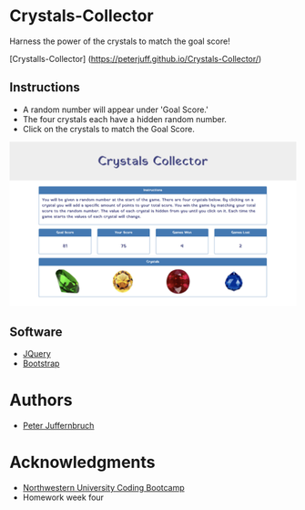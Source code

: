 # Crystals-Collector

Harness the power of the crystals to match the goal score!

[Crystalls-Collector]
(https://peterjuff.github.io/Crystals-Collector/)

## Instructions

* A random number will appear under 'Goal Score.'
* The four crystals each have a hidden random number.
* Click on the crystals to match the Goal Score.

![screenshot](assets/images/ScreenShot.png)

## Software

* [JQuery](https://jquery.com/)
* [Bootstrap](https://getbootstrap.com/)

# Authors

* [Peter Juffernbruch](https://github.com/peterjuff)

# Acknowledgments

* [Northwestern University Coding Bootcamp](https://bootcamp.northwestern.edu/coding/)
* Homework week four